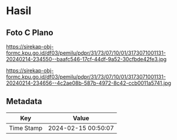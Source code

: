 # Hasil

## Foto C Plano

https://sirekap-obj-formc.kpu.go.id/df03/pemilu/pdpr/31/73/07/10/01/3173071001131-20240214-234550--baafc546-17cf-44df-9a52-30cfbde42fe3.jpg

https://sirekap-obj-formc.kpu.go.id/df03/pemilu/pdpr/31/73/07/10/01/3173071001131-20240214-234656--4c2ae08b-587b-4972-8c42-ccb0011a5741.jpg


## Metadata

| Key        | Value               |
| ---------- | ------------------- |
| Time Stamp | 2024-02-15 00:50:07 |



